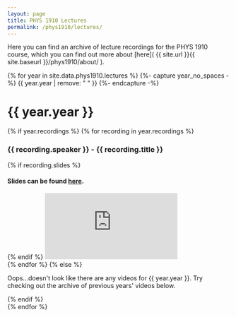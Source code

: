 ```yaml
---
layout: page
title: PHYS 1910 Lectures
permalink: /phys1910/lectures/
---
```


Here you can find an archive of lecture recordings for the PHYS 1910 course, which you can find out more about [here]( {{ site.url }}{{ site.baseurl }}/phys1910/about/ ).

<div class="lectures-years" id="lectures-years">
    {% for year in site.data.phys1910.lectures %}
    {%- capture year_no_spaces -%}
        {{ year.year | remove: " " }}
    {%- endcapture -%}
    <div class="collapse-list-heading" data-toggle="collapse" data-target="#{{ year_no_spaces }}" aria-expanded="{% if year.year == site.data.phys1910.current-year %} true {% else %} false {% endif %}" aria-labelledby="{{ year_no_spaces }}">
        <h1> 
            {{ year.year }}
        </h1>
        <i class="arrow {% if year.year == site.data.phys1910.current-year %} up {% else %} down {% endif %}">
        </i>
    </div>
    <div class="recordings collapse {% if year.year == site.data.phys1910.current-year %} show {% endif %}" id="{{ year_no_spaces }}" aria-labelledby="{{ year_no_spaces }}" data-parent="#lectures-years">
        {% if year.recordings %}
        {% for recording in year.recordings %}
            <h3>
                <a class="recording-info" data-toggle="collapse" data-target="#{{ recording.id }}" aria-expanded="false" aria-controls="{{ recording.id }}"> 
                    {{ recording.speaker }} - {{ recording.title }} 
                </a>
            </h3>
            <div class="recording-container collapse" id="{{ recording.id }}" aria-labelledby="{{ recording.id }}">
                {% if recording.slides %}
                <h4>
                    Slides can be found <a href="{{ recording.slides }}">here</a>.
                </h4>
                {% endif %}
                <iframe class="recording-video" src="https://uva.hosted.panopto.com/Panopto/Pages/Embed.aspx?id={{ recording.id }}&v=1" frameborder="0" allowfullscreen allow="autoplay">
                </iframe>
            </div>
        {% endfor %}
        {% else %}
            <p> Oops...doesn't look like there are any videos for {{ year.year }}. Try checking out the archive of previous years' videos below. </p>
        {% endif %}
    </div>
    {% endfor %}
</div>